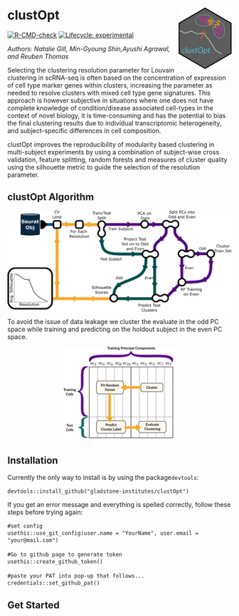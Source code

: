 # clustOpt <img src="man/figures/clustOpt_logo.png" align="right" height="138" alt="clustOpt logo" /></a>

<!-- badges: start -->
[![R-CMD-check](https://github.com/gladstone-institutes/clustOpt/actions/workflows/R-CMD-check.yaml/badge.svg)](https://github.com/gladstone-institutes/clustOpt/actions/workflows/R-CMD-check.yaml)
[![Lifecycle: experimental](https://img.shields.io/badge/lifecycle-experimental-orange.svg)](https://lifecycle.r-lib.org/articles/stages.html#experimental)
<!-- badges: end -->
   

*Authors: Natalie Gill, Min-Gyoung Shin,Ayushi Agrawal, and Reuben Thomas*


Selecting the clustering resolution parameter for Louvain clustering in scRNA-seq is often based on the concentration of expression of cell type marker genes within clusters, increasing the parameter as needed to resolve clusters with mixed cell type gene signatures. This approach is however subjective in situations where one does not have complete knowledge of condition/disease associated cell-types in the context of novel biology, it is time-consuming and has the potential to bias the final clustering results due to individual transcriptomic heterogeneity, and subject-specific differences in cell composition.

clustOpt improves the reproducibility of modularity based clustering in multi-subject experiments by using a combination of subject-wise cross validation, feature splitting, random forests and measures of cluster quality using the silhouette metric to guide the selection of the resolution parameter. 

## clustOpt Algorithm

 <img src="man/figures/clustOpt_diagram.png" align="center" alt="clustOpt algorithm" /></a>


To avoid the issue of data leakage we cluster the evaluate in the odd PC space while training and predicting on the holdout subject in the even PC space.

<p align="center">
<img src="man/figures/pc_split.png" width="50%" alt="clustOpt logo" />
</p>

## Installation   
Currently the only way to install is by using the package`devtools`:    
```
devtools::install_github("gladstone-institutes/clustOpt")
```
If you get an error message and everything is spelled correctly, follow these steps before trying again:
```
#set config
usethis::use_git_config(user.name = "YourName", user.email = "your@mail.com")

#Go to github page to generate token
usethis::create_github_token() 

#paste your PAT into pop-up that follows...
credentials::set_github_pat()
```

## Get Started

